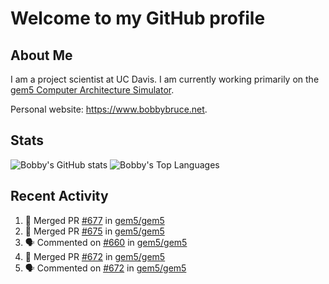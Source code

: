 # Welcome to my GitHub profile

## About Me

I am a project scientist at UC Davis. I am currently working primarily on the [gem5 Computer Architecture Simulator](https://github.com/gem5).

Personal website: <https://www.bobbybruce.net>.

## Stats

![Bobby's GitHub stats](https://github-readme-stats.vercel.app/api?username=bobbyrbruce&show_icons=true&theme=responsive&include_all_commits=true&count_private=true&show=reviews&disable_animations=true)
![Bobby's Top Languages ](https://github-readme-stats.vercel.app/api/top-langs/?username=bobbyrbruce&layout=compact&theme=responsive&count_private=true&langs_count=10&disable_animations=true)

## Recent Activity

<!--START_SECTION:activity-->
1. 🎉 Merged PR [#677](https://github.com/gem5/gem5/pull/677) in [gem5/gem5](https://github.com/gem5/gem5)
2. 🎉 Merged PR [#675](https://github.com/gem5/gem5/pull/675) in [gem5/gem5](https://github.com/gem5/gem5)
3. 🗣 Commented on [#660](https://github.com/gem5/gem5/issues/660#issuecomment-1854680131) in [gem5/gem5](https://github.com/gem5/gem5)
4. 🎉 Merged PR [#672](https://github.com/gem5/gem5/pull/672) in [gem5/gem5](https://github.com/gem5/gem5)
5. 🗣 Commented on [#672](https://github.com/gem5/gem5/pull/672#issuecomment-1854675916) in [gem5/gem5](https://github.com/gem5/gem5)
<!--END_SECTION:activity-->
